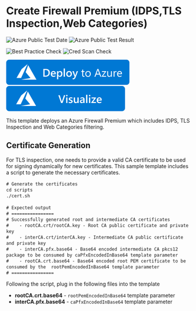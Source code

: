 # Create Firewall Premium (IDPS,TLS Inspection,Web Categories)

![Azure Public Test Date](https://azurequickstartsservice.blob.core.windows.net/badges/101-azurefirewall-premium/PublicLastTestDate.svg)
![Azure Public Test Result](https://azurequickstartsservice.blob.core.windows.net/badges/101-azurefirewall-premium/PublicDeployment.svg)

![Best Practice Check](https://azurequickstartsservice.blob.core.windows.net/badges/101-azurefirewall-premium/BestPracticeResult.svg)
![Cred Scan Check](https://azurequickstartsservice.blob.core.windows.net/badges/101-azurefirewall-premium/CredScanResult.svg)

[![Deploy To Azure](https://raw.githubusercontent.com/Azure/azure-quickstart-templates/master/1-CONTRIBUTION-GUIDE/images/deploytoazure.svg?sanitize=true)](https://portal.azure.com/#create/Microsoft.Template/uri/https%3A%2F%2Fraw.githubusercontent.com%2FAzure%2Fazure-quickstart-templates%2Fmaster%2F101-azurefirewall-premium%2Fazuredeploy.json)  [![Visualize](https://raw.githubusercontent.com/Azure/azure-quickstart-templates/master/1-CONTRIBUTION-GUIDE/images/visualizebutton.svg?sanitize=true)](http://armviz.io/#/?load=https%3A%2F%2Fraw.githubusercontent.com%2FAzure%2Fazure-quickstart-templates%2Fmaster%2F101-azurefirewall-premium%2Fazuredeploy.json)

This template deploys an Azure Firewall Premium which includes IDPS, TLS Inspection and Web Categories filtering.

## Certificate Generation
For TLS inspection, one needs to provide a valid CA certificate to be used for signing dynamically for new certificates. This sample template includes a script to generate the necessary certificates.

```
# Generate the certificates
cd scripts
./cert.sh

# Expected output
# ================
# Successfully generated root and intermediate CA certificates
#    - rootCA.crt/rootCA.key - Root CA public certificate and private key
#    - interCA.crt/interCA.key - Intermediate CA public certificate and private key
#    - interCA.pfx.base64 - Base64 encoded intermediate CA pkcs12 package to be consumed by caPfxEncodedInBase64 template parameter
#    - rootCA.crt.base64 - Base64 encoded root PEM certificate to be consumed by the  rootPemEncodedInBase64 template parameter
# ================
```

Following the script, plug in the following files into the template
- **rootCA.crt.base64** - `rootPemEncodedInBase64` template parameter
- **interCA.pfx.base64** - `caPfxEncodedInBase64` template parameter